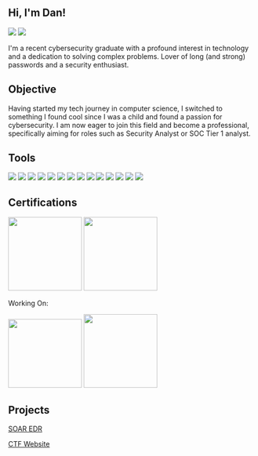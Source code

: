## Hi, I'm Dan!
<a href="https://www.linkedin.com/in/daniil-balagurov/"><img src="https://img.shields.io/badge/-LinkedIn-0072b1?&style=for-the-badge&logo=linkedin&logoColor=white" /></a>
<a href="https://tryhackme.com/p/Jib332"> <img src="https://img.shields.io/badge/-TryHackMe-000000?&style=for-the-badge&logo=tryhackme&logoColor=white" /></a>


I'm a recent cybersecurity graduate with a profound interest in technology and a dedication to solving complex problems. Lover of long (and strong) passwords and a security enthusiast. 

## Objective

Having started my tech journey in computer science, I switched to something I found cool since I was a child and found a passion for cybersecurity. I am now eager to join this field and become a professional, specifically aiming for roles such as Security Analyst or SOC Tier 1 analyst. 

## Tools

<img src="https://img.shields.io/badge/-Wireshark-1679A7?&style=for-the-badge&logo=wireshark&logoColor=white" /> <img src="https://img.shields.io/badge/-LimaCharlie-000000?&style=for-the-badge&logo=&logoColor=white" /> <img src="https://img.shields.io/badge/-Tines-6D3F8C?&style=for-the-badge&logo=tines&logoColor=white" />
<img src="https://img.shields.io/badge/-Python-3776AB?&style=for-the-badge&logo=python&logoColor=white" /> <img src="https://img.shields.io/badge/-SQL-4479A1?&style=for-the-badge&logo=postgresql&logoColor=white" /> <img src="https://img.shields.io/badge/-Suricata-F05D24?&style=for-the-badge&logo=suricata&logoColor=white" /> <img src="https://img.shields.io/badge/-HTML5-E34F26?&style=for-the-badge&logo=html5&logoColor=white" />
<img src="https://img.shields.io/badge/-CSS3-1572B6?&style=for-the-badge&logo=css3&logoColor=white" /> <img src="https://img.shields.io/badge/-Flask-000000?&style=for-the-badge&logo=flask&logoColor=white" /> <img src="https://img.shields.io/badge/-Nmap-4682B4?&style=for-the-badge&logo=nmap&logoColor=white" /> <img src="https://img.shields.io/badge/-VMware-607078?&style=for-the-badge&logo=vmware&logoColor=white" /> <img src="https://img.shields.io/badge/-VirtualBox-183A8A?&style=for-the-badge&logo=virtualbox&logoColor=white" /> <img src="https://img.shields.io/badge/-Google%20Chronicle-34A853?&style=for-the-badge&logo=google&logoColor=white" /> <img src="https://img.shields.io/badge/-Qualys-0066CC?&style=for-the-badge&logo=qualys&logoColor=white" />













## Certifications

<img src="https://github.com/user-attachments/assets/b75811e3-77a4-488f-a476-b061ccaca657" width="150" height="150"/>

<img width="150" height="150" src="https://github.com/user-attachments/assets/facd9208-cd1a-49bf-961c-698fdfcdedaa" />

Working On:

<img width="150" height="140" src="https://github.com/user-attachments/assets/04d01c51-fd31-44fa-abf8-265b6b4c0ccf" />

<img width="150" height="150" src="https://github.com/user-attachments/assets/2a894f8f-2cdc-4c3c-9b57-d193d5decd4d" />






## Projects

<a href="https://github.com/Jiblex/SOAR-EDR"> SOAR EDR </a>

<a href="https://github.com/Jiblex/CTF-Website"> CTF Website </a>
